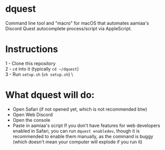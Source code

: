 # dquest
Command line tool and "macro" for macOS that automates aamiaa's Discord Quest autocomplete process/script via AppleScript.

# Instructions
1 - Clone this repository \
2 - ```cd``` into it (typically ```cd ~/dquest```) \
3 - Run ```setup.sh``` (```sh setup.sh```) \

# What dquest will do:
- Open Safari (if not opened yet, which is not recommended btw)
- Open Web Discord
- Open the console
- Paste in aamiaa's script
If you don't have features for web developers enabled in Safari, you can run ```dquest enabledev```, though it is recommended
to enable them manually, as the command is buggy (which doesn't mean your computer will explode if you run it)
